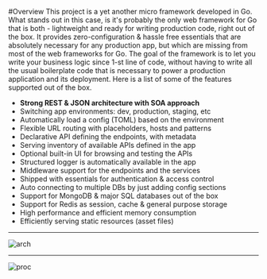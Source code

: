 #Overview
This project is a yet another micro framework developed in Go. What
stands out in this case, is it's probably the only web framework for
Go that is both - lightweight and ready for writing production code,
right out of the box. It provides zero-configuration & hassle free
essentials that are absolutely necessary for any production app, but
which are missing from most of the web frameworks for Go. The goal
of the framework is to let you write your business logic since 1-st
line of code, without having to write all the usual boilerplate code
that is necessary to power a production application and its deployment.
Here is a list of some of the features supported out of the box.
  
* **Strong REST & JSON architecture with SOA approach**
* Switching app environments: dev, production, staging, etc
* Automatically load a config (TOML) based on the environment
* Flexible URL routing with placeholders, hosts and patterns
* Declarative API defining the endpoints, with metadata
* Serving inventory of available APIs defined in the app
* Optional built-in UI for browsing and testing the APIs
* Structured logger is automatically available in the app
* Middleware support for the endpoints and the services
* Shipped with essentials for authentication & access control
* Auto connecting to multiple DBs by just adding config sections
* Support for MongoDB & major SQL databases out of the box
* Support for Redis as session, cache & general purpose storage
* High performance and efficient memory consumption
* Efficiently serving static resources (asset files)

---
![arch](https://raw.github.com/ts33kr/boot/master/design/boot-arch.png)

---
![proc](https://raw.github.com/ts33kr/boot/master/design/boot-proc.png)
